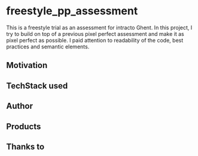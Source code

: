# freestyle_pp_assessment
This is a freestyle trial as an assessment for intracto Ghent. In this project, I try to build on top of a previous pixel perfect assessment and make it as pixel perfect as possible. I paid attention to readability of the code, best practices and semantic elements.
## Motivation

## TechStack used

## Author

## Products

## Thanks to